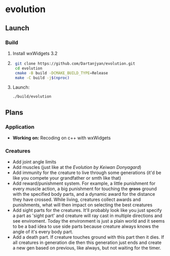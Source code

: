 # evolution
## Launch
### Build
1. Install wxWidgets 3.2
2. ```bash
    git clone https://github.com/Dartanjyan/evolution.git
    cd evolution
    cmake -B build -DCMAKE_BUILD_TYPE=Release
    make -C build -j$(nproc)
    ```
3. Launch: 
    ```bash
    ./build/evolution
    ```

## Plans
### Application
- **Working on:** Recoding on c++ with wxWidgets
### Creatures
- Add joint angle limits
- Add muscles (just like at the *Evolution by Keiwan Donyagard*)
- Add immunity for the creature to live through some generations (it'd be like you compete your grandfather or smth like that)
- Add reward/punishment system. For example, a little punishment for every muscle action, a big punishment for touching the ~~grass~~ ground with the specified body parts, and a dynamic award for the distance they have crossed. While living, creatures collect awards and punishments, what will then impact on selecting the best creatures
- Add sight parts for the creatures. It'll probably look like you just specify a part as 'sight part' and creature will ray cast in multiple directions and see enviroment. Today the environment is just a plain world and it seems to be a bad idea to use side parts because creature always knows the angle of it's every body part.
- Add a death part. If creature touches ground with this part then it dies. If all creatures in generation die then this generation just ends and create a new gen based on previous, like always, but not waiting for the timer.


